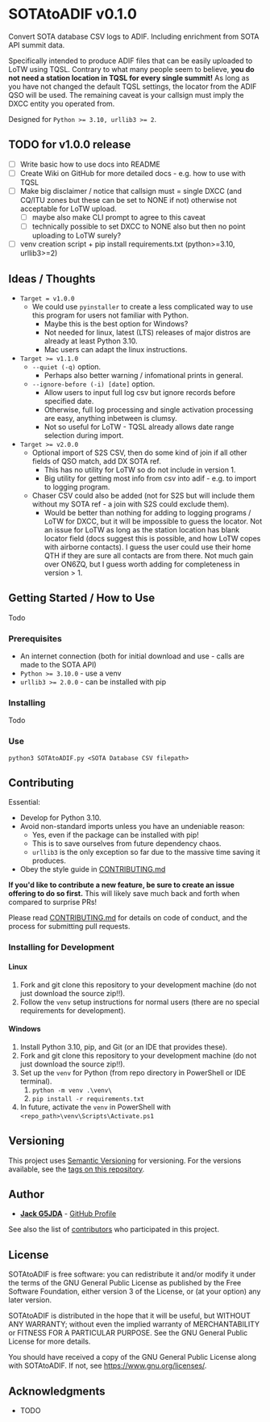 # SOTAtoADIF v0.1.0

Convert SOTA database CSV logs to ADIF. Including enrichment from SOTA API summit data.

Specifically intended to produce ADIF files that can be easily uploaded to LoTW using TQSL.
Contrary to what many people seem to believe, **you do not need a station location in TQSL for every single summit!**
As long as you have not changed the default TQSL settings, the locator from the ADIF QSO will be used.
The remaining caveat is your callsign must imply the DXCC entity you operated from.

Designed for `Python >= 3.10, urllib3 >= 2`.

## TODO for v1.0.0 release
- [ ] Write basic how to use docs into README
- [ ] Create Wiki on GitHub for more detailed docs - e.g. how to use with TQSL
- [ ] Make big disclaimer / notice that callsign must = single DXCC 
(and CQ/ITU zones but these can be set to NONE if not) otherwise not acceptable for LoTW upload.
  - [ ] maybe also make CLI prompt to agree to this caveat
  - [ ] technically possible to set DXCC to NONE also but then no point uploading to LoTW surely?
- [ ] venv creation script + pip install requirements.txt (python>=3.10, urllib3>=2)

## Ideas / Thoughts

- `Target = v1.0.0`
  - We could use `pyinstaller` to create a less complicated way to use this program for users not familiar with Python.
    - Maybe this is the best option for Windows?
    - Not needed for linux, latest (LTS) releases of major distros are already at least Python 3.10.
    - Mac users can adapt the linux instructions.
- `Target >= v1.1.0`
  - `--quiet (-q)` option.
    - Perhaps also better warning / infomational prints in general.
  - `--ignore-before (-i) [date]` option.
    - Allow users to input full log csv but ignore records before specified date.
    - Otherwise, full log processing and single activation processing are easy, anything inbetween is clumsy.
    - Not so useful for LoTW - TQSL already allows date range selection during import.
- `Target >= v2.0.0`
  - Optional import of S2S CSV, then do some kind of join if all other fields of QSO match, add DX SOTA ref.
    - This has no utility for LoTW so do not include in version 1.
    - Big utility for getting most info from csv into adif - e.g. to import to logging program.
  - Chaser CSV could also be added (not for S2S but will include them without my SOTA ref - a join with S2S could exclude them).
    - Would be better than nothing for adding to logging programs / LoTW for DXCC, but it will be impossible to guess the locator.
    Not an issue for LoTW as long as the station location has blank locator field (docs suggest this is possible, and how 
    LoTW copes with airborne contacts). I guess the user could use their home QTH if they are sure all contacts are from 
    there. Not much gain over ON6ZQ, but I guess worth adding for completeness in version > 1.

## Getting Started / How to Use

Todo

### Prerequisites

- An internet connection (both for initial download and use - calls are made to the SOTA API)
- `Python >= 3.10.0` - use a venv
- `urllib3 >= 2.0.0` - can be installed with pip

### Installing

Todo

### Use

`python3 SOTAtoADIF.py <SOTA Database CSV filepath>`

## Contributing

Essential:
- Develop for Python 3.10.
- Avoid non-standard imports unless you have an undeniable reason:
  - Yes, even if the package can be installed with pip!
  - This is to save ourselves from future dependency chaos.
  - `urllib3` is the only exception so far due to the massive time saving it produces.
- Obey the style guide in [CONTRIBUTING.md](CONTRIBUTING.md)


**If you'd like to contribute a new feature, be sure to create an issue offering to do so first.**
This will likely save much back and forth when compared to surprise PRs!

Please read [CONTRIBUTING.md](CONTRIBUTING.md) for details on code
of conduct, and the process for submitting pull requests.

### Installing for Development

#### Linux
1. Fork and git clone this repository to your development machine (do not just download the source zip!!).
2. Follow the `venv` setup instructions for normal users (there are no special requirements for development).

#### Windows
1. Install Python 3.10, pip, and Git (or an IDE that provides these).
2. Fork and git clone this repository to your development machine (do not just download the source zip!!).
3. Set up the `venv` for Python (from repo directory in PowerShell or IDE terminal).
   1. `python -m venv .\venv\`
   2. `pip install -r requirements.txt`
4. In future, activate the `venv` in PowerShell with `<repo_path>\venv\Scripts\Activate.ps1`

## Versioning

This project uses [Semantic Versioning](http://semver.org/) for versioning. For the versions
available, see the [tags on this
repository](https://github.com/G5JDA/SOTAtoADIF/tags).

## Author

  - **[Jack G5JDA](https://g5jda.uk)** -
    [GitHub Profile](https://github.com/G5JDA)

See also the list of
[contributors](https://github.com/G5JDA/SOTAtoADIF/graphs/contributors)
who participated in this project.

## License

SOTAtoADIF is free software: you can redistribute it and/or modify it under the terms of the GNU General Public License
as published by the Free Software Foundation, either version 3 of the License, or (at your option) any later version.

SOTAtoADIF is distributed in the hope that it will be useful, but WITHOUT ANY WARRANTY;
without even the implied warranty of MERCHANTABILITY or FITNESS FOR A PARTICULAR PURPOSE.
See the GNU General Public License for more details.

You should have received a copy of the GNU General Public License along with SOTAtoADIF.
If not, see <https://www.gnu.org/licenses/>.

## Acknowledgments

  - TODO
